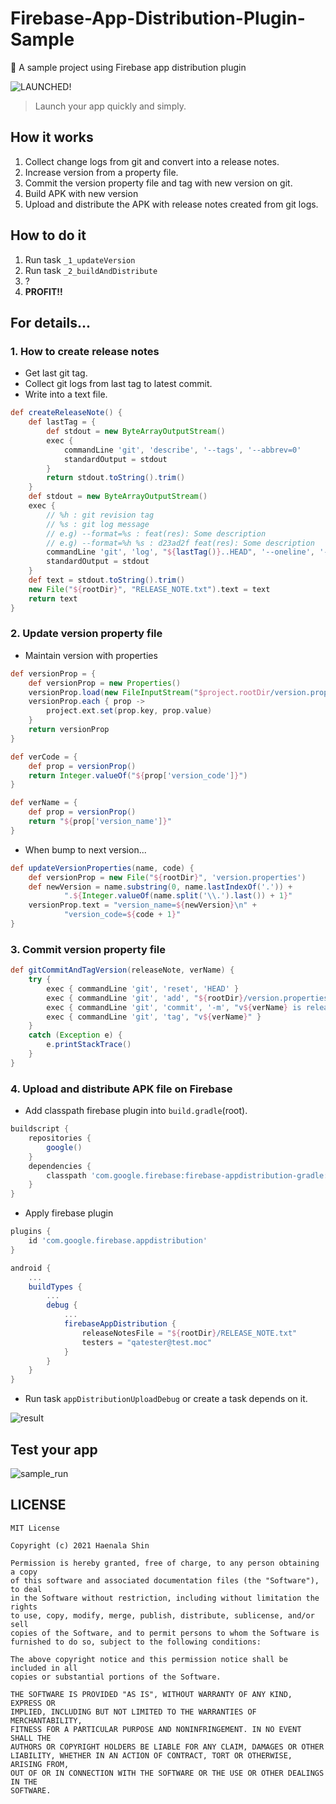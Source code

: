 # Firebase-App-Distribution-Plugin-Sample
🚀 A sample project using Firebase app distribution plugin

![LAUNCHED!](icon.png)
> Launch your app quickly and simply.
 
## How it works

1. Collect change logs from git and convert into a release notes.
2. Increase version from a property file.
3. Commit the version property file and tag with new version on git.
4. Build APK with new version
5. Upload and distribute the APK with release notes created from git logs. 

## How to do it

1. Run task `_1_updateVersion`
2. Run task `_2_buildAndDistribute`
3. ?
4. **PROFIT!!**

## For details...

### 1. How to create release notes

- Get last git tag.
- Collect git logs from last tag to latest commit.
- Write into a text file.

```groovy
def createReleaseNote() {
    def lastTag = {
        def stdout = new ByteArrayOutputStream()
        exec {
            commandLine 'git', 'describe', '--tags', '--abbrev=0'
            standardOutput = stdout
        }
        return stdout.toString().trim()
    }
    def stdout = new ByteArrayOutputStream()
    exec {
        // %h : git revision tag
        // %s : git log message
        // e.g) --format=%s : feat(res): Some description
        // e.g) --format=%h %s : d23ad2f feat(res): Some description
        commandLine 'git', 'log', "${lastTag()}..HEAD", '--oneline', '--format=%s'
        standardOutput = stdout
    }
    def text = stdout.toString().trim()
    new File("${rootDir}", "RELEASE_NOTE.txt").text = text
    return text
}
```

### 2. Update version property file

- Maintain version with properties

```groovy
def versionProp = {
    def versionProp = new Properties()
    versionProp.load(new FileInputStream("$project.rootDir/version.properties"))
    versionProp.each { prop ->
        project.ext.set(prop.key, prop.value)
    }
    return versionProp
}

def verCode = {
    def prop = versionProp()
    return Integer.valueOf("${prop['version_code']}")
}

def verName = {
    def prop = versionProp()
    return "${prop['version_name']}"
}
```

- When bump to next version...

```groovy
def updateVersionProperties(name, code) {
    def versionProp = new File("${rootDir}", 'version.properties')
    def newVersion = name.substring(0, name.lastIndexOf('.')) +
            ".${Integer.valueOf(name.split('\\.').last()) + 1}"
    versionProp.text = "version_name=${newVersion}\n" +
            "version_code=${code + 1}"
}
```

### 3. Commit version property file

```groovy
def gitCommitAndTagVersion(releaseNote, verName) {
    try {
        exec { commandLine 'git', 'reset', 'HEAD' }
        exec { commandLine 'git', 'add', "${rootDir}/version.properties" }
        exec { commandLine 'git', 'commit', '-m', "v${verName} is released\n\n${releaseNote}" }
        exec { commandLine 'git', 'tag', "v${verName}" }
    }
    catch (Exception e) {
        e.printStackTrace()
    }
}
```

### 4. Upload and distribute APK file on Firebase

- Add classpath firebase plugin into `build.gradle`(root).

```groovy
buildscript {
    repositories {
        google()
    }
    dependencies {
        classpath 'com.google.firebase:firebase-appdistribution-gradle:2.1.0'
    }
}
```

- Apply firebase plugin 

```groovy
plugins {
    id 'com.google.firebase.appdistribution'
}
```

```groovy
android {
    ...
    buildTypes {
        ...
        debug {
            ...
            firebaseAppDistribution {
                releaseNotesFile = "${rootDir}/RELEASE_NOTE.txt"
                testers = "qatester@test.moc"
            }
        }
    }
}
```

- Run task `appDistributionUploadDebug` or create a task depends on it.

![result](result.png)

## Test your app

![sample_run](sample_run.gif)



## LICENSE
```
MIT License

Copyright (c) 2021 Haenala Shin

Permission is hereby granted, free of charge, to any person obtaining a copy
of this software and associated documentation files (the "Software"), to deal
in the Software without restriction, including without limitation the rights
to use, copy, modify, merge, publish, distribute, sublicense, and/or sell
copies of the Software, and to permit persons to whom the Software is
furnished to do so, subject to the following conditions:

The above copyright notice and this permission notice shall be included in all
copies or substantial portions of the Software.

THE SOFTWARE IS PROVIDED "AS IS", WITHOUT WARRANTY OF ANY KIND, EXPRESS OR
IMPLIED, INCLUDING BUT NOT LIMITED TO THE WARRANTIES OF MERCHANTABILITY,
FITNESS FOR A PARTICULAR PURPOSE AND NONINFRINGEMENT. IN NO EVENT SHALL THE
AUTHORS OR COPYRIGHT HOLDERS BE LIABLE FOR ANY CLAIM, DAMAGES OR OTHER
LIABILITY, WHETHER IN AN ACTION OF CONTRACT, TORT OR OTHERWISE, ARISING FROM,
OUT OF OR IN CONNECTION WITH THE SOFTWARE OR THE USE OR OTHER DEALINGS IN THE
SOFTWARE.

```
